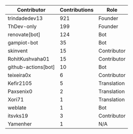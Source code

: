 | Contributor | Contributions | Role |
| ------------ | -------------- | ---- |
| trindadedev13 | 921 | Founder |
| ThDev-only | 199 | Founder |
| renovate[bot] | 124 | Bot |
| gampiot-bot | 35 | Bot |
| skinvent | 15 | Contributor |
| RohitKushvaha01 | 15 | Contributor |
| github-actions[bot] | 10 | Bot |
| teixeira0x | 6 | Contributor |
| Kefir2105 | 5 | Translation |
| Paxsenix0 | 2 | Translation |
| Xori71 | 1 | Translation |
| weblate | 1 | Bot |
| itsvks19 | 3 | Contributor |
| Yamenher | 1 | N/A |
